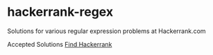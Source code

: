 hackerrank-regex
================
Solutions for various regular expression problems at Hackerrank.com

Accepted Solutions
<a href = "https://www.hackerrank.com/challenges/find-hackerrank">Find Hackerrank</a>
